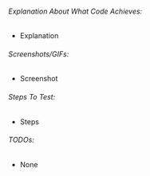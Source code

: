 <!-- Thank you so much for contributing! We're glad to have you onboard :) -->
<!-- Please help us understand you contribution better with these details -->

###### Explanation About What Code Achieves:
<!-- Please explain why this code is necessary / what it does -->
  - Explanation

###### Screenshots/GIFs:
<!-- Please include a screenshot/gif if your contribution modifies on-screen components -->
  - Screenshot

###### Steps To Test:
<!-- What would someone do to be able to see the effects of your code? -->
  - Steps

###### TODOs:
<!-- Is there any tests or logic that isn't in the pr that you want the reviewer to know about? -->
  - None
